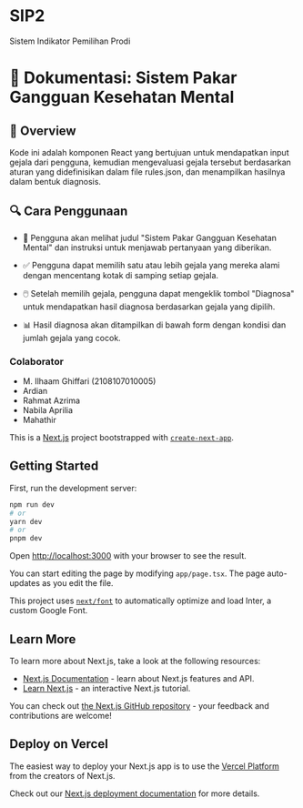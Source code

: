# SIP2
Sistem Indikator Pemilihan Prodi
# 📖 Dokumentasi: Sistem Pakar Gangguan Kesehatan Mental
## 🌟 Overview
Kode ini adalah komponen React yang bertujuan untuk mendapatkan input gejala dari pengguna, kemudian mengevaluasi gejala tersebut berdasarkan aturan yang didefinisikan dalam file rules.json, dan menampilkan hasilnya dalam bentuk diagnosis.


## 🔍 Cara Penggunaan
- 🚀 Pengguna akan melihat judul "Sistem Pakar Gangguan Kesehatan Mental" dan instruksi untuk menjawab pertanyaan yang diberikan.

- ✅ Pengguna dapat memilih satu atau lebih gejala yang mereka alami dengan mencentang kotak di samping setiap gejala.

- 🖱️ Setelah memilih gejala, pengguna dapat mengeklik tombol "Diagnosa" untuk mendapatkan hasil diagnosa berdasarkan gejala yang dipilih.

- 📊 Hasil diagnosa akan ditampilkan di bawah form dengan kondisi dan jumlah gejala yang cocok.

### Colaborator
- M. Ilhaam Ghiffari (2108107010005)
- Ardian
- Rahmat Azrima
- Nabila Aprilia
- Mahathir




This is a [Next.js](https://nextjs.org/) project bootstrapped with [`create-next-app`](https://github.com/vercel/next.js/tree/canary/packages/create-next-app).

## Getting Started

First, run the development server:

```bash
npm run dev
# or
yarn dev
# or
pnpm dev
```

Open [http://localhost:3000](http://localhost:3000) with your browser to see the result.

You can start editing the page by modifying `app/page.tsx`. The page auto-updates as you edit the file.

This project uses [`next/font`](https://nextjs.org/docs/basic-features/font-optimization) to automatically optimize and load Inter, a custom Google Font.

## Learn More

To learn more about Next.js, take a look at the following resources:

- [Next.js Documentation](https://nextjs.org/docs) - learn about Next.js features and API.
- [Learn Next.js](https://nextjs.org/learn) - an interactive Next.js tutorial.

You can check out [the Next.js GitHub repository](https://github.com/vercel/next.js/) - your feedback and contributions are welcome!

## Deploy on Vercel

The easiest way to deploy your Next.js app is to use the [Vercel Platform](https://vercel.com/new?utm_medium=default-template&filter=next.js&utm_source=create-next-app&utm_campaign=create-next-app-readme) from the creators of Next.js.

Check out our [Next.js deployment documentation](https://nextjs.org/docs/deployment) for more details.





